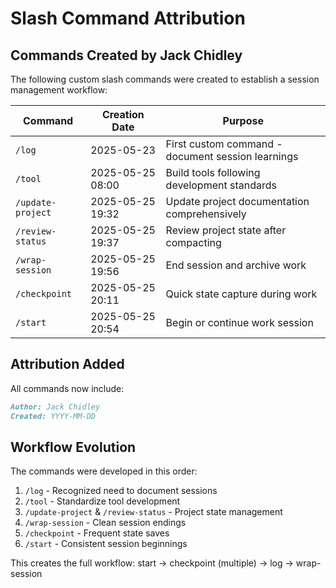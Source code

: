 # Slash Command Attribution

## Commands Created by Jack Chidley

The following custom slash commands were created to establish a session management workflow:

| Command | Creation Date | Purpose |
|---------|--------------|---------|
| `/log` | 2025-05-23 | First custom command - document session learnings |
| `/tool` | 2025-05-25 08:00 | Build tools following development standards |
| `/update-project` | 2025-05-25 19:32 | Update project documentation comprehensively |
| `/review-status` | 2025-05-25 19:37 | Review project state after compacting |
| `/wrap-session` | 2025-05-25 19:56 | End session and archive work |
| `/checkpoint` | 2025-05-25 20:11 | Quick state capture during work |
| `/start` | 2025-05-25 20:54 | Begin or continue work session |

## Attribution Added

All commands now include:
```markdown
Author: Jack Chidley
Created: YYYY-MM-DD
```

## Workflow Evolution

The commands were developed in this order:
1. `/log` - Recognized need to document sessions
2. `/tool` - Standardize tool development
3. `/update-project` & `/review-status` - Project state management
4. `/wrap-session` - Clean session endings
5. `/checkpoint` - Frequent state saves
6. `/start` - Consistent session beginnings

This creates the full workflow: start → checkpoint (multiple) → log → wrap-session